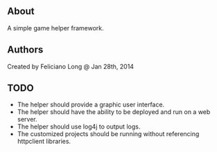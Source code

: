About
------------------------
A simple game helper framework.

Authors
------------------------
Created by Feliciano Long @ Jan 28th, 2014

TODO
------------------------
* The helper should provide a graphic user interface.
* The helper should have the ability to be deployed and run on a web server.
* The helper should use log4j to output logs.
* The customized projects should be running without referencing httpclient libraries.